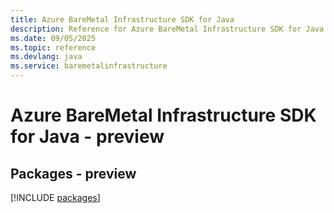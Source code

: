 ```yaml
---
title: Azure BareMetal Infrastructure SDK for Java
description: Reference for Azure BareMetal Infrastructure SDK for Java
ms.date: 09/05/2025
ms.topic: reference
ms.devlang: java
ms.service: baremetalinfrastructure
---
```

# Azure BareMetal Infrastructure SDK for Java - preview
## Packages - preview
[!INCLUDE [packages](baremetal-infrastructure-index.md)]